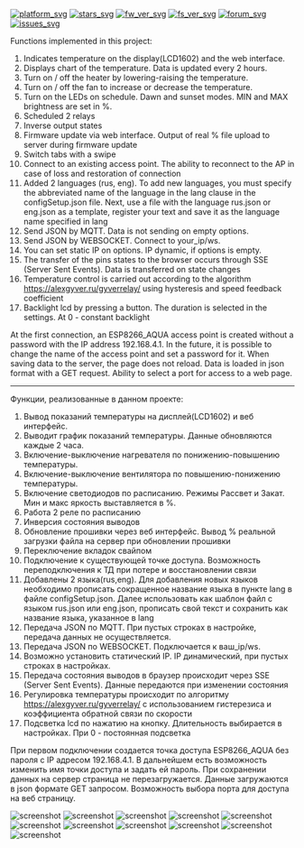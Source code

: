 [![platform_svg][]][platform_path] [![stars_svg][]][stars_path] [![fw_ver_svg][]][fw_ver_path] [![fs_ver_svg][]][fs_ver_path] [![forum_svg][]][forum_path] [![issues_svg][]][issues_path]

Functions implemented in this project:

1. Indicates temperature on the display(LCD1602) and the web interface.
2. Displays chart of the temperature. Data is updated every 2 hours.
3. Turn on / off the heater by lowering-raising the temperature.
4. Turn on / off the fan to increase or decrease the temperature.
5. Turn on the LEDs on schedule. Dawn and sunset modes. MIN and MAX brightness are set in %.
6. Scheduled 2 relays
7. Inverse output states
8. Firmware update via web interface. Output of real % file upload to server during firmware update
9. Switch tabs with a swipe
10. Connect to an existing access point. The ability to reconnect to the AP in case of loss and restoration of connection
11. Added 2 languages (rus, eng). To add new languages, you must specify the abbreviated name of the language in the lang clause in the configSetup.json file. Next, use a file with the language rus.json or eng.json as a template, register your text and save it as the language name specified in lang
12. Send JSON by MQTT. Data is not sending on empty options.
13. Send JSON by WEBSOCKET. Connect to your_ip/ws.
14. You can set static IP on options. IP dynamic, if options is empty.
15. The transfer of the pins states to the browser occurs through SSE (Server Sent Events). Data is transferred on state changes
16. Temperature control is carried out according to the algorithm https://alexgyver.ru/gyverrelay/ using hysteresis and speed feedback coefficient
17. Backlight lcd by pressing a button. The duration is selected in the settings. At 0 - constant backlight

At the first connection, an ESP8266_AQUA access point is created without a password with the IP address 192.168.4.1. In the future, it is possible to change the name of the access point and set a password for it. When saving data to the server, the page does not reload. Data is loaded in json format with a GET request. Ability to select a port for access to a web page.

*****************************************************************************************************************************************************************************
Функции, реализованные в данном проекте:

1. Вывод показаний температуры на дисплей(LCD1602) и веб интерфейс.
2. Выводит график показаний температуры. Данные обновляются каждые 2 часа.
3. Включение-выключение нагревателя по понижению-повышению температуры.
4. Включение-выключение вентилятора по повышению-понижению температуры.
5. Включение светодиодов по расписанию. Режимы Рассвет и Закат. Мин и макс яркость выставляется в %.
6. Работа 2 реле по расписанию
7. Инверсия состояния выводов
8. Обновление прошивки через веб интерфейс. Вывод % реальной загрузки файла на сервер при обновлении прошивки 
9. Переключение вкладок свайпом
10. Подключение к существующей точке доступа. Возможность переподключения к ТД при потере и восстановлении связи
11. Добавлены 2 языка(rus,eng). Для добавления новых языков необходимо прописать сокращенное название языка в пункте lang в файле configSetup.json. Далее использовать как шаблон файл с языком rus.json или eng.json, прописать свой текст и сохранить как название языка, указанное в lang
12. Передача JSON по MQTT. При пустых строках в настройке, передача данных не осуществляется.
13. Передача JSON по WEBSOCKET. Подключается к ваш_ip/ws.
14. Возможно установить статический IP. IP динамический, при пустых строках в настройках.
15. Передача состояния выводов в браузер происходит через SSE (Server Sent Events). Данные передаются при изменении состояния
16. Регулировка температуры происходит по алгоритму https://alexgyver.ru/gyverrelay/ с использованием гистерезиса и коэффициента обратной связи по скорости
17. Подсветка lcd по нажатию на кнопку. Длительность выбирается в настройках. При 0 - постоянная подсветка

При первом подключении создается точка доступа ESP8266_AQUA без пароля с IP адресом 192.168.4.1. В дальнейшем есть возможность изменить имя точки доступа и задать ей пароль. При сохранении данных на сервер страница не перезагружается. Данные загружаются в json формате GET запросом. Возможность выбора порта для доступа на веб страницу.
 
![screenshot](https://github.com/ildarmustafin/esp8266_aquarium/blob/main/photo/mini_1.JPG)
![screenshot](https://github.com/ildarmustafin/esp8266_aquarium/blob/main/photo/mini_2.JPG)
![screenshot](https://github.com/ildarmustafin/esp8266_aquarium/blob/main/photo/mini_3.JPG)
![screenshot](https://github.com/ildarmustafin/esp8266_aquarium/blob/main/photo/mini_4.JPG)
![screenshot](https://github.com/ildarmustafin/esp8266_aquarium/blob/main/photo/mini_5.JPG)
![screenshot](https://github.com/ildarmustafin/esp8266_aquarium/blob/main/photo/mini_6.JPG)
![screenshot](https://github.com/ildarmustafin/esp8266_aquarium/blob/main/photo/mini_7.JPG)
![screenshot](https://github.com/ildarmustafin/esp8266_aquarium/blob/main/photo/mini_8.JPG)
![screenshot](https://github.com/ildarmustafin/esp8266_aquarium/blob/main/photo/mini_9.JPG)
![screenshot](https://github.com/ildarmustafin/esp8266_aquarium/blob/main/photo/mini_10.JPG)
![screenshot](https://github.com/ildarmustafin/esp8266_aquarium/blob/main/photo/mini_11.JPG)

[platform_svg]:  https://img.shields.io/badge/platform-PlatformIO_IDE-blue.svg
[platform_path]: https://platformio.org/platformio-ide
[fw_ver_svg]:    https://img.shields.io/badge/firmware_version-6.4.5-lime.svg
[fw_ver_path]:   https://github.com/ildarmustafin/esp8266_aquarium/releases/latest
[fs_ver_svg]:    https://img.shields.io/badge/filesystem_version-2.10-lime.svg
[fs_ver_path]:   https://github.com/ildarmustafin/esp8266_aquarium/releases/latest
[forum_svg]:     https://img.shields.io/badge/forum-on_esp8266.ru-red.svg
[forum_path]:    https://esp8266.ru/forum/threads/akvarium-na-esp8266.4637
[stars_svg]:     https://img.shields.io/github/stars/ildarmustafin/esp8266_aquarium.svg
[stars_path]:    https://github.com/ildarmustafin/esp8266_aquarium/stargazers
[issues_svg]:    https://img.shields.io/github/issues/ildarmustafin/esp8266_aquarium.svg
[issues_path]:   https://github.com/ildarmustafin/esp8266_aquarium/issues/
